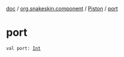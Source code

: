 [doc](../../index.md) / [org.snakeskin.component](../index.md) / [Piston](index.md) / [port](./port.md)

# port

`val port: `[`Int`](https://kotlinlang.org/api/latest/jvm/stdlib/kotlin/-int/index.html)